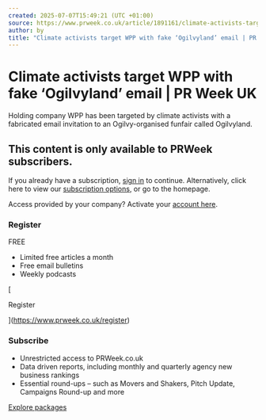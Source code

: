 ```yaml
---
created: 2025-07-07T15:49:21 (UTC +01:00)
source: https://www.prweek.co.uk/article/1891161/climate-activists-target-wpp-fake-ogilvyland-email
author: by
title: "Climate activists target WPP with fake ‘Ogilvyland’ email | PR Week UK"
---
```


# Climate activists target WPP with fake ‘Ogilvyland’ email | PR Week UK

Holding company WPP has been targeted by climate activists with a fabricated email invitation to an Ogilvy-organised funfair called Ogilvyland.

## This content is only available to PRWeek subscribers.

If you already have a subscription, [sign in](https://www.prweek.co.uk/login) to continue. Alternatively, click here to view our [subscription options](https://www.prweek.co.uk/subscribe), or go to the homepage.

Access provided by your company? Activate your [account here](https://www.prweek.co.uk/domain-based-subscriptions).

### Register

FREE

-   Limited free articles a month
-   Free email bulletins
-   Weekly podcasts

[

Register

](https://www.prweek.co.uk/register)

### Subscribe 

-   Unrestricted access to PRWeek.co.uk
-   Data driven reports, including monthly and quarterly agency new business rankings 
-   Essential round-ups – such as Movers and Shakers, Pitch Update, Campaigns Round-up and more

[Explore packages](https://www.prweek.co.uk/subscribe)

